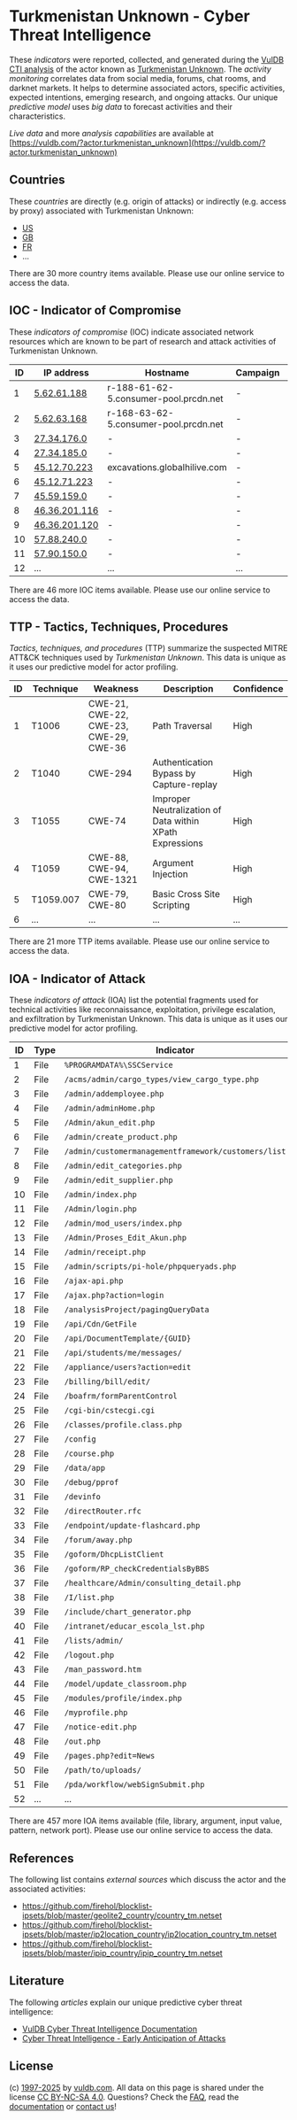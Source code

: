 # Turkmenistan Unknown - Cyber Threat Intelligence

These _indicators_ were reported, collected, and generated during the [VulDB CTI analysis](https://vuldb.com/?kb.cti) of the actor known as [Turkmenistan Unknown](https://vuldb.com/?actor.turkmenistan_unknown). The _activity monitoring_ correlates data from social media, forums, chat rooms, and darknet markets. It helps to determine associated actors, specific activities, expected intentions, emerging research, and ongoing attacks. Our unique _predictive model_ uses _big data_ to forecast activities and their characteristics.

_Live data_ and more _analysis capabilities_ are available at [https://vuldb.com/?actor.turkmenistan_unknown](https://vuldb.com/?actor.turkmenistan_unknown)

## Countries

These _countries_ are directly (e.g. origin of attacks) or indirectly (e.g. access by proxy) associated with Turkmenistan Unknown:

* [US](https://vuldb.com/?country.us)
* [GB](https://vuldb.com/?country.gb)
* [FR](https://vuldb.com/?country.fr)
* ...

There are 30 more country items available. Please use our online service to access the data.

## IOC - Indicator of Compromise

These _indicators of compromise_ (IOC) indicate associated network resources which are known to be part of research and attack activities of Turkmenistan Unknown.

ID | IP address | Hostname | Campaign | Confidence
-- | ---------- | -------- | -------- | ----------
1 | [5.62.61.188](https://vuldb.com/?ip.5.62.61.188) | r-188-61-62-5.consumer-pool.prcdn.net | - | High
2 | [5.62.63.168](https://vuldb.com/?ip.5.62.63.168) | r-168-63-62-5.consumer-pool.prcdn.net | - | High
3 | [27.34.176.0](https://vuldb.com/?ip.27.34.176.0) | - | - | High
4 | [27.34.185.0](https://vuldb.com/?ip.27.34.185.0) | - | - | High
5 | [45.12.70.223](https://vuldb.com/?ip.45.12.70.223) | excavations.globalhilive.com | - | High
6 | [45.12.71.223](https://vuldb.com/?ip.45.12.71.223) | - | - | High
7 | [45.59.159.0](https://vuldb.com/?ip.45.59.159.0) | - | - | High
8 | [46.36.201.116](https://vuldb.com/?ip.46.36.201.116) | - | - | High
9 | [46.36.201.120](https://vuldb.com/?ip.46.36.201.120) | - | - | High
10 | [57.88.240.0](https://vuldb.com/?ip.57.88.240.0) | - | - | High
11 | [57.90.150.0](https://vuldb.com/?ip.57.90.150.0) | - | - | High
12 | ... | ... | ... | ...

There are 46 more IOC items available. Please use our online service to access the data.

## TTP - Tactics, Techniques, Procedures

_Tactics, techniques, and procedures_ (TTP) summarize the suspected MITRE ATT&CK techniques used by _Turkmenistan Unknown_. This data is unique as it uses our predictive model for actor profiling.

ID | Technique | Weakness | Description | Confidence
-- | --------- | -------- | ----------- | ----------
1 | T1006 | CWE-21, CWE-22, CWE-23, CWE-29, CWE-36 | Path Traversal | High
2 | T1040 | CWE-294 | Authentication Bypass by Capture-replay | High
3 | T1055 | CWE-74 | Improper Neutralization of Data within XPath Expressions | High
4 | T1059 | CWE-88, CWE-94, CWE-1321 | Argument Injection | High
5 | T1059.007 | CWE-79, CWE-80 | Basic Cross Site Scripting | High
6 | ... | ... | ... | ...

There are 21 more TTP items available. Please use our online service to access the data.

## IOA - Indicator of Attack

These _indicators of attack_ (IOA) list the potential fragments used for technical activities like reconnaissance, exploitation, privilege escalation, and exfiltration by Turkmenistan Unknown. This data is unique as it uses our predictive model for actor profiling.

ID | Type | Indicator | Confidence
-- | ---- | --------- | ----------
1 | File | `%PROGRAMDATA%\SSCService` | High
2 | File | `/acms/admin/cargo_types/view_cargo_type.php` | High
3 | File | `/admin/addemployee.php` | High
4 | File | `/admin/adminHome.php` | High
5 | File | `/Admin/akun_edit.php` | High
6 | File | `/admin/create_product.php` | High
7 | File | `/admin/customermanagementframework/customers/list` | High
8 | File | `/admin/edit_categories.php` | High
9 | File | `/admin/edit_supplier.php` | High
10 | File | `/admin/index.php` | High
11 | File | `/Admin/login.php` | High
12 | File | `/admin/mod_users/index.php` | High
13 | File | `/Admin/Proses_Edit_Akun.php` | High
14 | File | `/admin/receipt.php` | High
15 | File | `/admin/scripts/pi-hole/phpqueryads.php` | High
16 | File | `/ajax-api.php` | High
17 | File | `/ajax.php?action=login` | High
18 | File | `/analysisProject/pagingQueryData` | High
19 | File | `/api/Cdn/GetFile` | High
20 | File | `/api/DocumentTemplate/{GUID}` | High
21 | File | `/api/students/me/messages/` | High
22 | File | `/appliance/users?action=edit` | High
23 | File | `/billing/bill/edit/` | High
24 | File | `/boafrm/formParentControl` | High
25 | File | `/cgi-bin/cstecgi.cgi` | High
26 | File | `/classes/profile.class.php` | High
27 | File | `/config` | Low
28 | File | `/course.php` | Medium
29 | File | `/data/app` | Medium
30 | File | `/debug/pprof` | Medium
31 | File | `/devinfo` | Medium
32 | File | `/directRouter.rfc` | High
33 | File | `/endpoint/update-flashcard.php` | High
34 | File | `/forum/away.php` | High
35 | File | `/goform/DhcpListClient` | High
36 | File | `/goform/RP_checkCredentialsByBBS` | High
37 | File | `/healthcare/Admin/consulting_detail.php` | High
38 | File | `/I/list.php` | Medium
39 | File | `/include/chart_generator.php` | High
40 | File | `/intranet/educar_escola_lst.php` | High
41 | File | `/lists/admin/` | High
42 | File | `/logout.php` | Medium
43 | File | `/man_password.htm` | High
44 | File | `/model/update_classroom.php` | High
45 | File | `/modules/profile/index.php` | High
46 | File | `/myprofile.php` | High
47 | File | `/notice-edit.php` | High
48 | File | `/out.php` | Medium
49 | File | `/pages.php?edit=News` | High
50 | File | `/path/to/uploads/` | High
51 | File | `/pda/workflow/webSignSubmit.php` | High
52 | ... | ... | ...

There are 457 more IOA items available (file, library, argument, input value, pattern, network port). Please use our online service to access the data.

## References

The following list contains _external sources_ which discuss the actor and the associated activities:

* https://github.com/firehol/blocklist-ipsets/blob/master/geolite2_country/country_tm.netset
* https://github.com/firehol/blocklist-ipsets/blob/master/ip2location_country/ip2location_country_tm.netset
* https://github.com/firehol/blocklist-ipsets/blob/master/ipip_country/ipip_country_tm.netset

## Literature

The following _articles_ explain our unique predictive cyber threat intelligence:

* [VulDB Cyber Threat Intelligence Documentation](https://vuldb.com/?kb.cti)
* [Cyber Threat Intelligence - Early Anticipation of Attacks](https://www.scip.ch/en/?labs.20201022)

## License

(c) [1997-2025](https://vuldb.com/?kb.changelog) by [vuldb.com](https://vuldb.com/?kb.about). All data on this page is shared under the license [CC BY-NC-SA 4.0](https://creativecommons.org/licenses/by-nc-sa/4.0/). Questions? Check the [FAQ](https://vuldb.com/?kb.faq), read the [documentation](https://vuldb.com/?kb) or [contact us](https://vuldb.com/?contact)!
